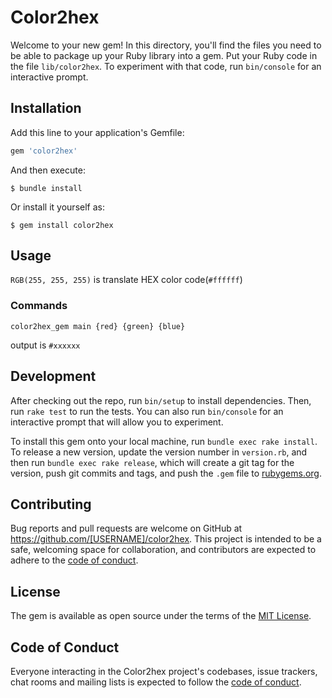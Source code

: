 # Color2hex

Welcome to your new gem! In this directory, you'll find the files you need to be able to package up your Ruby library into a gem. Put your Ruby code in the file `lib/color2hex`. To experiment with that code, run `bin/console` for an interactive prompt.


## Installation

Add this line to your application's Gemfile:

```ruby
gem 'color2hex'
```

And then execute:

    $ bundle install

Or install it yourself as:

    $ gem install color2hex

## Usage

`RGB(255, 255, 255)` is translate HEX color code(`#ffffff`)

### Commands

```
color2hex_gem main {red} {green} {blue}
```

output is `#xxxxxx`

## Development

After checking out the repo, run `bin/setup` to install dependencies. Then, run `rake test` to run the tests. You can also run `bin/console` for an interactive prompt that will allow you to experiment.

To install this gem onto your local machine, run `bundle exec rake install`. To release a new version, update the version number in `version.rb`, and then run `bundle exec rake release`, which will create a git tag for the version, push git commits and tags, and push the `.gem` file to [rubygems.org](https://rubygems.org).

## Contributing

Bug reports and pull requests are welcome on GitHub at https://github.com/[USERNAME]/color2hex. This project is intended to be a safe, welcoming space for collaboration, and contributors are expected to adhere to the [code of conduct](https://github.com/[USERNAME]/color2hex/blob/master/CODE_OF_CONDUCT.md).


## License

The gem is available as open source under the terms of the [MIT License](https://opensource.org/licenses/MIT).

## Code of Conduct

Everyone interacting in the Color2hex project's codebases, issue trackers, chat rooms and mailing lists is expected to follow the [code of conduct](https://github.com/[USERNAME]/color2hex/blob/master/CODE_OF_CONDUCT.md).
